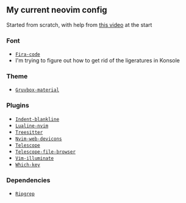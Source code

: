 ## My current neovim config

Started from scratch, with help from [this video](https://www.youtube.com/watch?v=ZjMzBd1Dqz8&t=5046s) at the start  

### Font    

- [`Fira-code`](https://github.com/tonsky/FiraCode)
- I'm trying to figure out how to get rid of the ligeratures in Konsole

### Theme   

- [`Gruvbox-material`](https://github.com/sainnhe/gruvbox-material)   

### Plugins

- [`Indent-blankline`](https://github.com/lukas-reineke/indent-blankline.nvim)  
- [`Lualine-nvim`](https://github.com/nvim-lualine/lualine.nvim)  
- [`Treesitter`](https://github.com/nvim-treesitter/nvim-treesitter)  
- [`Nvim-web-devicons`](https://github.com/nvim-tree/nvim-web-devicons)  
- [`Telescope`](https://github.com/nvim-telescope/telescope.nvim)   
- [`Telescope-file-browser`](https://github.com/nvim-telescope/telescope-file-browser.nvim)   
- [`Vim-illuminate`](https://github.com/RRethy/vim-illuminate)  
- [`Which-key`](https://github.com/folke/which-key.nvim)  

### Dependencies

- [`Ripgrep`](https://github.com/BurntSushi/ripgrep)  
